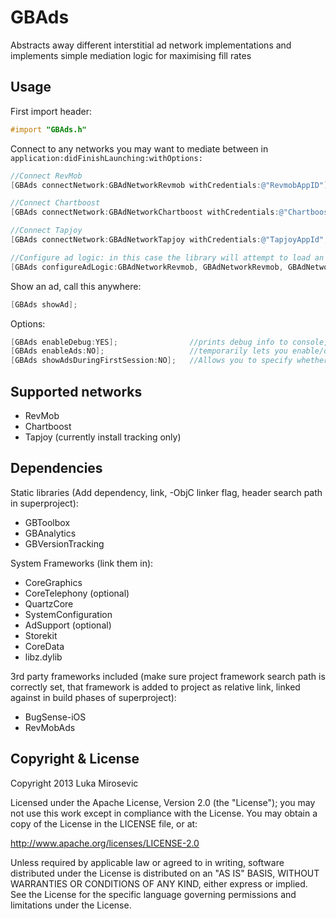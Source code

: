 GBAds
============

Abstracts away different interstitial ad network implementations and implements simple mediation logic for maximising fill rates

Usage
------------

First import header:

```objective-c
#import "GBAds.h"
```

Connect to any networks you may want to mediate between in `application:didFinishLaunching:withOptions:`

```objective-c
//Connect RevMob
[GBAds connectNetwork:GBAdNetworkRevmob withCredentials:@"RevmobAppID"];

//Connect Chartboost
[GBAds connectNetwork:GBAdNetworkChartboost withCredentials:@"ChartboostAppID", @"ChartboostAppSig"];

//Connect Tapjoy
[GBAds connectNetwork:GBAdNetworkTapjoy withCredentials:@"TapjoyAppId", @"TapjoySecret"];

//Configure ad logic: in this case the library will attempt to load an ad from revmob 3 times, and then twice from chartboost. Only 1 ad is ever shown and this is just defines fallback scheme. Terminate with 0!
[GBAds configureAdLogic:GBAdNetworkRevmob, GBAdNetworkRevmob, GBAdNetworkRevmob, GBAdNetworkChartboost, GBAdNetworkChartboost, 0];
```

Show an ad, call this anywhere:

```objective-c
[GBAds showAd];
```

Options:

```objective-c
[GBAds enableDebug:YES];				//prints debug info to console, defaults to NO
[GBAds enableAds:NO];					//temporarily lets you enable/disable ads, e.g. while during an in-app flow, defaults to YES. If this is set to NO, then [GBAds showAd] does nothing.
[GBAds showAdsDuringFirstSession:NO];	//Allows you to specify whether or not to show an ad on the first ever app launch, defaults to YES
```

Supported networks
------------

* RevMob
* Chartboost
* Tapjoy (currently install tracking only)

Dependencies
------------

Static libraries (Add dependency, link, -ObjC linker flag, header search path in superproject):

* GBToolbox
* GBAnalytics
* GBVersionTracking

System Frameworks (link them in):

* CoreGraphics
* CoreTelephony (optional)
* QuartzCore
* SystemConfiguration
* AdSupport (optional)
* Storekit
* CoreData
* libz.dylib

3rd party frameworks included (make sure project framework search path is correctly set, that framework is added to project as relative link, linked against in build phases of superproject):
* BugSense-iOS
* RevMobAds

Copyright & License
------------

Copyright 2013 Luka Mirosevic

Licensed under the Apache License, Version 2.0 (the "License"); you may not use this work except in compliance with the License. You may obtain a copy of the License in the LICENSE file, or at:

http://www.apache.org/licenses/LICENSE-2.0

Unless required by applicable law or agreed to in writing, software distributed under the License is distributed on an "AS IS" BASIS, WITHOUT WARRANTIES OR CONDITIONS OF ANY KIND, either express or implied. See the License for the specific language governing permissions and limitations under the License.